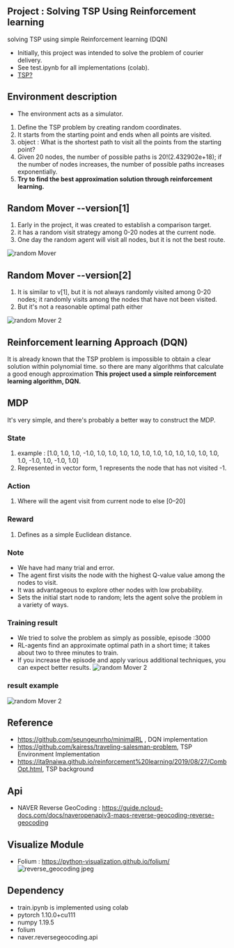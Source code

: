 ## Project : Solving TSP Using Reinforcement learning
solving TSP using simple Reinforcement learning (DQN)
+ Initially, this project was intended to solve the problem of courier delivery.
+ See test.ipynb for all implementations (colab).
+ [TSP?](https://en.wikipedia.org/wiki/Travelling_salesman_problem)

## Environment description 
+ The environment acts as a simulator.
1) Define the TSP problem by creating random coordinates.  
2) It starts from the starting point and ends when all points are visited.
3) object : What is the shortest path to visit all the points from the starting point?
4) Given 20 nodes, the number of possible paths is 20!(2.432902e+18); if the number of nodes increases, the number of possible paths increases exponentially.
5) **Try to find the best approximation solution through reinforcement learning.**



## Random Mover --version[1]
1) Early in the project, it was created to establish a comparison target.
2) it has a random visit strategy among 0-20 nodes at the current node.
3) One day the random agent will visit all nodes, but it is not the best route.

![random Mover](https://github.com/bongseokkim/shortest-path/blob/main/random_mover.gif)


## Random Mover --version[2]
1) It is similar to v[1], but it is not always randomly visited among 0-20 nodes; it randomly visits among the nodes that have not been visited.
2) But it's not a reasonable optimal path either

![random Mover 2](https://github.com/bongseokkim/shortest-path/blob/main/random_mover_version%5B2%5D/random_mover.gif)

## Reinforcement learning Approach (DQN)
It is already known that the TSP problem is impossible to obtain a clear solution within polynomial time.
so there are many algorithms that calculate a good enough approximation 
**This project used a simple reinforcement learning algorithm, DQN.**

## MDP 
It's very simple, and there's probably a better way to construct the MDP.

### State 
 1) example : [1.0, 1.0, 1.0, -1.0, 1.0, 1.0, 1.0, 1.0, 1.0, 1.0, 1.0, 1.0, 1.0, 1.0, 1.0, 1.0, -1.0, 1.0, -1.0, 1.0]
 2) Represented in vector form, 1 represents the node that has not visited -1.

### Action 
1) Where will the agent visit from current node to else [0–20]

### Reward
1) Defines as a simple Euclidean distance.

### Note
+ We have had many trial and error.
+ The agent first visits the node with the highest Q-value value among the nodes to visit.
+ It was advantageous to explore other nodes with low probability.
+ Sets the initial start node to random; lets the agent solve the problem in a variety of ways.

### Training result 
+ We tried to solve the problem as simply as possible, episode :3000 
+ RL-agents find an approximate optimal path in a short time; it takes about two to three minutes to train.
+ If you increase the episode and apply various additional techniques, you can expect better results.
![random Mover 2](https://github.com/bongseokkim/shortest-path/blob/main/DQN_agent/performence_curve.png)

### result example 
![random Mover 2](https://github.com/bongseokkim/shortest-path/blob/main/DQN_agent/DQN_agent.gif)


## Reference
+ https://github.com/seungeunrho/minimalRL , DQN implementation
+ https://github.com/kairess/traveling-salesman-problem, TSP Environment Implementation
+ https://ita9naiwa.github.io/reinforcement%20learning/2019/08/27/CombOpt.html, TSP background

## Api
+ NAVER Reverse GeoCoding : https://guide.ncloud-docs.com/docs/naveropenapiv3-maps-reverse-geocoding-reverse-geocoding

## Visualize Module
+ Folium : https://python-visualization.github.io/folium/
![reverse_geocoding jpeg](https://user-images.githubusercontent.com/79133770/146950033-8452ce31-e331-4229-92db-8bca809920bf.png)

## Dependency
+ train.ipynb is implemented using colab
+ pytorch 1.10.0+cu111
+ numpy 1.19.5
+ folium
+ naver.reversegeocoding.api
